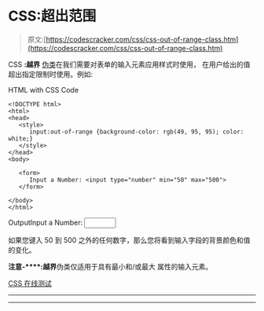 # CSS:超出范围

> 原文:[https://codescracker.com/css/css-out-of-range-class.htm](https://codescracker.com/css/css-out-of-range-class.htm)

CSS **:越界** [伪类](/css/css-pseudo-classes.htm)在我们需要对表单的输入元素应用样式时使用， 在用户给出的值超出指定限制时使用。例如:

HTML with CSS Code

```
<!DOCTYPE html>
<html>
<head>
   <style>
      input:out-of-range {background-color: rgb(49, 95, 95); color: white;}
   </style>
</head>
<body>

   <form>
      Input a Number: <input type="number" min="50" max="500">
   </form>

</body>
</html>
```

OutputInput a Number: <input type="number" min="50" max="500">

如果您键入 50 到 500 之外的任何数字，那么您将看到输入字段的背景颜色和值的变化。

**注意-****:越界**伪类仅适用于具有最小和/或最大 属性的输入元素。

[CSS 在线测试](/exam/showtest.php?subid=5)

* * *

* * *